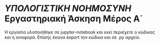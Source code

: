 # *ΥΠΟΛΟΓΙΣΤΙΚΗ ΝΟΗΜΟΣΥΝΗ* Εργαστηριακή Άσκηση Μέρος Α΄
Η εργασία υλοποιήθηκε σε jupyter-notebook και εκεί περιέχετε ο κώδικας και η αναφορά. Επίσης έκανα export τον κώδικα και σε .py αρχείο.
